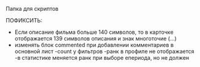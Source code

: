 Папка для скриптов

ПОФИКСИТЬ:

- Если описание фильма больше 140 символов, то в карточке отображается 139 символов описания и знак многоточие (…)
- изменять блок commented при добавлении комментариев в основной лист
-count у фильтров
-ранк в профиле не отображается
-в статистике меняется ранк при выборе епериода, но не должен
